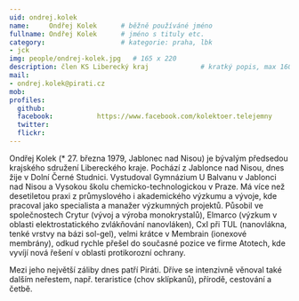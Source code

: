 ```yaml
---
uid: ondrej.kolek
name:     Ondřej Kolek  	# běžně používáné jméno
fullname: Ondřej Kolek  	# jméno s tituly etc.
category:                 	# kategorie: praha, lbk
- jck
img: people/ondrej-kolek.jpg   # 165 x 220
description: člen KS Liberecký kraj           	# kratký popis, max 160 znaků
mail:
- ondrej.kolek@pirati.cz
mob:			  
profiles:
  github:                 
  facebook: 		  https://www.facebook.com/kolektoer.telejemny
  twitter: 		  
  flickr:     		  
---
```


Ondřej Kolek (* 27. března 1979, Jablonec nad Nisou) je bývalým předsedou krajského sdružení Libereckého kraje. Pochází z Jablonce nad Nisou, dnes žije v Dolní Černé Studnici. Vystudoval Gymnázium U Balvanu v Jablonci nad Nisou a Vysokou školu chemicko-technologickou v Praze. Má více než desetiletou praxi z průmyslového i akademického výzkumu a vývoje, kde pracoval jako specialista a manažer výzkumných projektů. Působil ve společnostech Crytur (vývoj a výroba monokrystalů), Elmarco (výzkum v oblasti elektrostatického zvlákňování nanovláken), CxI při TUL (nanovlákna, tenké vrstvy na bázi sol-gel), velmi krátce v Membrain (ionexové membrány), odkud rychle přešel do současné pozice ve firme Atotech, kde vyvíjí nová řešení v oblasti protikorozní ochrany.

Mezi jeho největší záliby dnes patří Piráti. Dříve se intenzivně věnoval také dalším neřestem, např. teraristice (chov sklípkanů), přírodě, cestování a četbě. 
